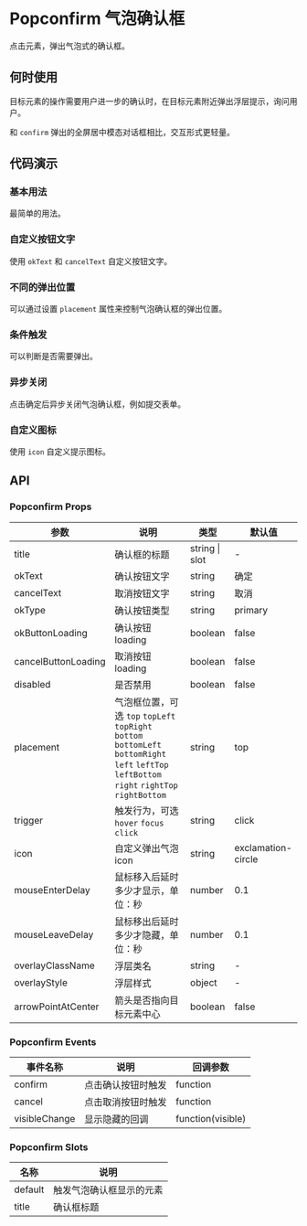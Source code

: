 # Popconfirm 气泡确认框

点击元素，弹出气泡式的确认框。

## 何时使用

目标元素的操作需要用户进一步的确认时，在目标元素附近弹出浮层提示，询问用户。

和 `confirm` 弹出的全屏居中模态对话框相比，交互形式更轻量。

## 代码演示

### 基本用法

最简单的用法。

<demo src="../demos/popconfirm/popconfirm-01-basic.vue"></demo>

### 自定义按钮文字

使用 `okText` 和 `cancelText` 自定义按钮文字。

<demo src="../demos/popconfirm/popconfirm-02-custom-text.vue"></demo>

### 不同的弹出位置

可以通过设置 `placement` 属性来控制气泡确认框的弹出位置。

<demo src="../demos/popconfirm/popconfirm-03-placement.vue"></demo>

### 条件触发

可以判断是否需要弹出。

<demo src="../demos/popconfirm/popconfirm-04-condition.vue"></demo>

### 异步关闭

点击确定后异步关闭气泡确认框，例如提交表单。

<demo src="../demos/popconfirm/popconfirm-05-async.vue"></demo>

### 自定义图标

使用 `icon` 自定义提示图标。

<demo src="../demos/popconfirm/popconfirm-06-custom-icon.vue"></demo>

## API

### Popconfirm Props

| 参数 | 说明 | 类型 | 默认值 |
| --- | --- | --- | --- |
| title | 确认框的标题 | string \| slot | - |
| okText | 确认按钮文字 | string | 确定 |
| cancelText | 取消按钮文字 | string | 取消 |
| okType | 确认按钮类型 | string | primary |
| okButtonLoading | 确认按钮 loading | boolean | false |
| cancelButtonLoading | 取消按钮 loading | boolean | false |
| disabled | 是否禁用 | boolean | false |
| placement | 气泡框位置，可选 `top` `topLeft` `topRight` `bottom` `bottomLeft` `bottomRight` `left` `leftTop` `leftBottom` `right` `rightTop` `rightBottom` | string | top |
| trigger | 触发行为，可选 `hover` `focus` `click` | string | click |
| icon | 自定义弹出气泡 icon | string | exclamation-circle |
| mouseEnterDelay | 鼠标移入后延时多少才显示，单位：秒 | number | 0.1 |
| mouseLeaveDelay | 鼠标移出后延时多少才隐藏，单位：秒 | number | 0.1 |
| overlayClassName | 浮层类名 | string | - |
| overlayStyle | 浮层样式 | object | - |
| arrowPointAtCenter | 箭头是否指向目标元素中心 | boolean | false |

### Popconfirm Events

| 事件名称 | 说明 | 回调参数 |
| --- | --- | --- |
| confirm | 点击确认按钮时触发 | function | - |
| cancel | 点击取消按钮时触发 | function | - |
| visibleChange | 显示隐藏的回调 | function(visible) | - |

### Popconfirm Slots

| 名称 | 说明 |
| --- | --- |
| default | 触发气泡确认框显示的元素 |
| title | 确认框标题 | 